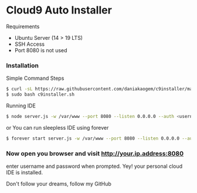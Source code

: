# Cloud9 Auto Installer

Requirements

  - Ubuntu Server (14 > 19 LTS)
  - SSH Access
  - Port 8080 is not used


### Installation

Simple Command Steps

```sh
$ curl -sL https://raw.githubusercontent.com/daniakaogem/c9installer/master/installer.sh -o c9installer.sh
$ sudo bash c9installer.sh
```

Running IDE

```sh
$ node server.js -w /var/www --port 8080 --listen 0.0.0.0 --auth <username>:<password>
```

or You can run sleepless IDE using forever

```sh
$ forever start server.js -w /var/www --port 8080 --listen 0.0.0.0 --auth <username>:<password>
```


### Now open you browser and visit http://your.ip.address:8080
enter username and password when prompted. Yey! your personal cloud IDE is installed.


Don't follow your dreams, follow my GitHub
